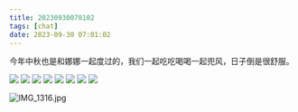 ```yaml
---
title: 20230930070102
tags: [chat]
date: 2023-09-30 07:01:02
---
```

今年中秋也是和娜娜一起度过的，我们一起吃吃喝喝一起兜风，日子倒是很舒服。


![](https://cn.bing.com/th?id=OHR.Breckenridge_EN-US4460042968_768x1280.jpg)
![](https://cn.bing.com/th?id=OHR.BisonWindCave_EN-US4537340482_1280x768.jpg)
![](https://cn.bing.com/th?id=OHR.SessileOaks_EN-US1487454928_1280x768.jpg)
![](https://cn.bing.com/th?id=OHR.DonkeyFeast_EN-US1153850805_768x1280.jpg)
![](https://cn.bing.com/th?id=OHR.Umschreibung_EN-US4693850900_768x1280.jpg)
![](https://cn.bing.com/th?id=OHR.RumeliHisari_EN-US4800002879_1280x768.jpg)
![](https://cn.bing.com/th?id=OHR.InscriptionWall_EN-US1392173431_1280x768.jpg)
![](https://cn.bing.com/th?id=OHR.HummockIce_EN-US4606231645_768x1280.jpg)



![IMG_1316.jpg](https://bestkxt.oss-cn-guangzhou.aliyuncs.com/img/202310041158245.jpg)








